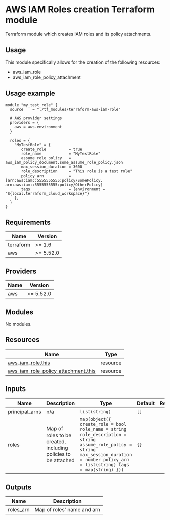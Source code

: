 AWS IAM Roles creation Terraform module
========================

Terraform module which creates IAM roles and its policy attachments.

Usage
-----
This module specifically allows for the creation of the following resources:

- aws_iam_role
- aws_iam_role_policy_attachment

## Usage example

```
module "my_test_role" {
  source    = "./tf_modules/terraform-aws-iam-role"

  # AWS provider settings
  providers = {
    aws = aws.environment
  }

  roles = {
    "MyTestRole" = {
       create_role          = true
       role_name            = "MyTestRole"
       assume_role_policy   = aws_iam_policy_document.some_assume_role_policy.json
       max_session_duration = 3600
       role_description     = "This role is a test role"
       policy_arn           = [arn:aws:iam::5555555555:policy/SomePolicy, arn:aws:iam::5555555555:policy/OtherPolicy]
       tags                 = {environment = "${local.terraform_cloud_workspace}"}
    },
  }
}
```

## Requirements

| Name | Version |
|------|---------|
| terraform | >= 1.6 |
| aws | >= 5.52.0 |

## Providers

| Name | Version |
|------|---------|
| aws | >= 5.52.0 |

## Modules

No modules.

## Resources

| Name | Type |
|------|------|
| [aws_iam_role.this](https://registry.terraform.io/providers/hashicorp/aws/latest/docs/resources/iam_role) | resource |
| [aws_iam_role_policy_attachment.this](https://registry.terraform.io/providers/hashicorp/aws/latest/docs/resources/iam_role_policy_attachment) | resource |

## Inputs

| Name | Description | Type | Default | Required |
|------|-------------|------|---------|:--------:|
| principal_arns | n/a | `list(string)` | `[]` | no |
| roles | Map of roles to be created, including policies to be attached | ```map(object({ create_role = bool role_name = string role_description = string assume_role_policy = string max_session_duration = number policy_arn = list(string) tags = map(string) }))``` | `{}` | no |

## Outputs

| Name | Description |
|------|-------------|
| roles_arn | Map of roles' name and arn |
